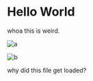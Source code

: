 # Hello World

whoa this is weird.

![a](/images/IMG_3856.JPG)

![b](/images/IMG_8070.JPG)

why did this file get loaded?
